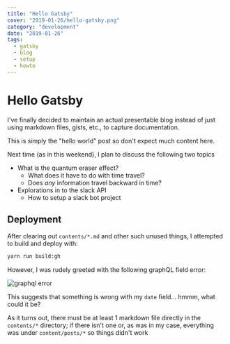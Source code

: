 ```yaml
---
title: "Hello Gatsby"
cover: "2019-01-26/hello-gatsby.png"
category: "development"
date: "2019-01-26"
tags:
  - gatsby
  - blog
  - setup
  - howto
---
```


# Hello Gatsby

I've finally decided to maintain an actual presentable blog instead of just using markdown files, gists, etc., to capture documentation.

This is simply the "hello world" post so don't expect much content here.

Next time (as in this weekend), I plan to discuss the following two topics

- What is the quantum eraser effect?
  - What does it have to do with time travel?
  - Does *any* information travel backward in time?
- Explorations in to the slack API
  - How to setup a slack bot project

## Deployment

After clearing out `contents/*.md` and other such unused things, I attempted to build and deploy with:

```sh
yarn run build:gh
```

However, I was rudely greeted with the following graphQL field error:

![graphql error](2019-01-26/deploy-error.png)

This suggests that something is wrong with my `date` field... hmmm, what could it be?

As it turns out, there must be at least 1 markdown file directly in the `contents/*` directory; if there isn't one or, as was in my case, everything was under `content/posts/*` so things didn't work
